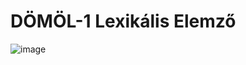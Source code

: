 # DÖMÖL-1 Lexikális Elemző


![image](https://user-images.githubusercontent.com/74590556/158636998-83aac84a-8419-418c-9f7e-38bd407d2a4e.png)